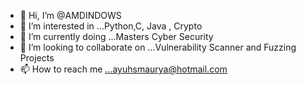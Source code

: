 - 👋 Hi, I’m @AMDINDOWS
- 👀 I’m interested in ...Python,C, Java , Crypto 
- 🌱 I’m currently doing ...Masters Cyber Security
- 💞️ I’m looking to collaborate on ...Vulnerability Scanner and Fuzzing Projects
- 📫 How to reach me ...ayuhsmaurya@hotmail.com

<!---
AMDINDOWS/AMDINDOWS is a ✨ special ✨ repository because its `README.md` (this file) appears on your GitHub profile.
You can click the Preview link to take a look at your changes.
--->
